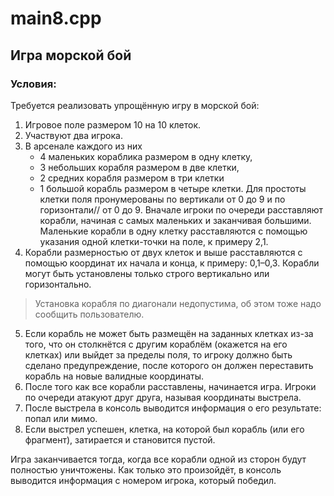 # main8.cpp

## Игра морской бой

### Условия:
Требуется реализовать упрощённую игру в морской бой:
1. Игровое поле размером 10 на 10 клеток. 
2. Участвуют два игрока.
3. В арсенале каждого из них 
    * 4 маленьких кораблика размером в одну клетку, 
    * 3 небольших корабля размером в две клетки, 
    * 2 средних корабля размером в три клетки 
    * 1 большой корабль размером в четыре клетки. 
    Для простоты клетки поля пронумерованы по вертикали от 0 до 9 и по горизонтали// от 0 до 9.
Вначале игроки по очереди расставляют корабли, начиная с самых маленьких и заканчивая большими. Маленькие корабли в одну клетку расставляются
с помощью указания одной клетки-точки на поле, к примеру 2,1. 
4. Корабли размерностью от двух клеток и выше расставляются с помощью координат их начала и конца, к примеру: 0,1–0,3. Корабли могут быть установлены только строго вертикально или горизонтально.

> Установка корабля по диагонали недопустима, об этом тоже надо сообщить пользователю. 
5. Если корабль не может быть размещён на заданных клетках из-за того, что он столкнётся с другим кораблём (окажется на его клетках) или выйдет за пределы поля, то игроку должно быть сделано предупреждение, после которого он должен переставить корабль на новые валидные координаты.
6. После того как все корабли расставлены, начинается игра. Игроки по очереди атакуют друг друга, называя координаты выстрела.
7. После выстрела в консоль выводится информация о его результате: попал или мимо. 
8. Если выстрел успешен, клетка, на которой был корабль (или его фрагмент), затирается и становится пустой. 

Игра заканчивается тогда, когда все корабли одной из сторон будут полностью уничтожены.
Как только это произойдёт, в консоль выводится информация с номером игрока, который победил.



